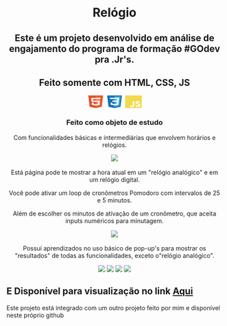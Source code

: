 <div align="center">

  <h1> Relógio</h1>
  <h2> Este é um projeto desenvolvido em análise de engajamento do programa de formação #GOdev pra .Jr's.</h2>
  <h2> Feito somente com HTML, CSS, JS</h2>

  <div align="center">
    <img align="center" alt="Rafa-HTML" height="30" width="40" src="https://raw.githubusercontent.com/devicons/devicon/master/icons/html5/html5-original.svg">
    <img align="center" alt="Rafa-CSS" height="30" width="40" src="https://raw.githubusercontent.com/devicons/devicon/master/icons/css3/css3-original.svg">
    <img align="center" alt="Rafa-Js" height="30" width="40" src="https://raw.githubusercontent.com/devicons/devicon/master/icons/javascript/javascript-plain.svg">
  </div>
  <h3> Feito como objeto de estudo </h3>
</div>
 
<div align="center">

  <p>Com funcionalidades básicas e intermediárias que envolvem horários e relógios.</p>
  <img src="https://media.discordapp.net/attachments/955695681052487733/981880038980993084/unknown.png?width=710&height=400">
  <p>Está página pode te mostrar a hora atual em um "relógio analógico" e em um relógio digital.

Você pode ativar um loop de cronômetros Pomodoro com intervalos de 25 e 5 minutos.

Além  de escolher os minutos de ativação de um cronômetro, que aceita inputs numéricos para minutagem.</p>
  <img src="https://media.discordapp.net/attachments/955695681052487733/981880797084659712/unknown.png">
  <p>Possuí aprendizados no uso básico de pop-up's para mostrar os "resultados" de todas as funcionalidades, exceto o"relógio analógico".</p>
  <img src="https://media.discordapp.net/attachments/955695681052487733/981881728132083742/unknown.png">
  <img src="https://media.discordapp.net/attachments/955695681052487733/981882094672310272/unknown.png">
  <img src="https://media.discordapp.net/attachments/955695681052487733/981882317108818000/unknown.png">
  <img src="https://media.discordapp.net/attachments/955695681052487733/981882474336485458/unknown.png">
</div>

## E Disponível para visualização no link <a href="https://relogio-functions-igorcanjos.vercel.app/">Aqui</a>

<p>Este projeto está integrado com um outro projeto feito por mim e disponível neste próprio github</p>